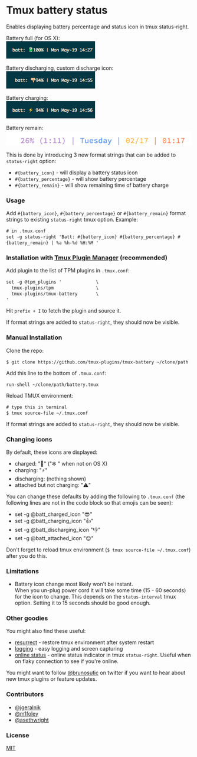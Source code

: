 # Tmux battery status

Enables displaying battery percentage and status icon in tmux status-right.

Battery full (for OS X):<br/>
![battery full](/screenshots/battery_full.png)

Battery discharging, custom discharge icon:<br/>
![battery discharging, custom icon](/screenshots/battery_discharging.png)

Battery charging:<br/>
![battery charging](/screenshots/battery_charging.png)

Battery remain:<br/>
![battery remain](/screenshots/battery_remain.png)

This is done by introducing 3 new format strings that can be added to
`status-right` option:
- `#{battery_icon}` - will display a battery status icon
- `#{battery_percentage}` - will show battery percentage
- `#{battery_remain}` - will show remaining time of battery charge

### Usage

Add `#{battery_icon}`, `#{battery_percentage}` or `#{battery_remain}` format
strings to existing `status-right` tmux option. Example:

    # in .tmux.conf
    set -g status-right 'Batt: #{battery_icon} #{battery_percentage} #{battery_remain} | %a %h-%d %H:%M '

### Installation with [Tmux Plugin Manager](https://github.com/tmux-plugins/tpm) (recommended)

Add plugin to the list of TPM plugins in `.tmux.conf`:

    set -g @tpm_plugins '             \
      tmux-plugins/tpm                \
      tmux-plugins/tmux-battery       \
    '

Hit `prefix + I` to fetch the plugin and source it.

If format strings are added to `status-right`, they should now be visible.

### Manual Installation

Clone the repo:

    $ git clone https://github.com/tmux-plugins/tmux-battery ~/clone/path

Add this line to the bottom of `.tmux.conf`:

    run-shell ~/clone/path/battery.tmux

Reload TMUX environment:

    # type this in terminal
    $ tmux source-file ~/.tmux.conf

If format strings are added to `status-right`, they should now be visible.

### Changing icons

By default, these icons are displayed:

 - charged: ":battery:" ("❇ " when not on OS X)
 - charging: ":zap:"
 - discharging: (nothing shown)
 - attached but not charging: ":warning:"

You can change these defaults by adding the following to `.tmux.conf` (the
following lines are not in the code block so that emojis can be seen):

 - set -g @batt_charged_icon ":sunglasses:"
 - set -g @batt_charging_icon ":+1:"
 - set -g @batt_discharging_icon ":thumbsdown:"
 - set -g @batt_attached_icon ":neutral_face:"

Don't forget to reload tmux environment (`$ tmux source-file ~/.tmux.conf`)
after you do this.

### Limitations

- Battery icon change most likely won't be instant.<br/>
  When you un-plug power cord it will take some time (15 - 60 seconds) for the
  icon to change. This depends on the `status-interval` tmux option. Setting it
  to 15 seconds should be good enough.

### Other goodies

You might also find these useful:

- [resurrect](https://github.com/tmux-plugins/tmux-resurrect) - restore tmux
  environment after system restart
- [logging](https://github.com/tmux-plugins/tmux-logging) - easy logging and
  screen capturing
- [online status](https://github.com/tmux-plugins/tmux-online-status) - online status
  indicator in tmux `status-right`. Useful when on flaky connection to see if
  you're online.

You might want to follow [@brunosutic](https://twitter.com/brunosutic) on
twitter if you want to hear about new tmux plugins or feature updates.

### Contributors

- [@jgeralnik](https://github.com/jgeralnik)
- [@m1foley](https://github.com/m1foley)
- [@asethwright](https://github.com/asethwright)

### License

[MIT](LICENSE.md)
